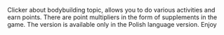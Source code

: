 Clicker about bodybuilding topic, allows you to do various activities and earn points. There are point multipliers in the form of supplements in the game.  The version is available only in the Polish language version. Enjoy
